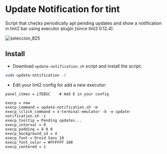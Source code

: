 # Update Notification for tint 
Script that checks periodically apt pending updates and show a notification in tint2 bar using executor plugin (since tint2 0.12.4).  

![seleccion_825](https://user-images.githubusercontent.com/32820131/40354912-55396e4c-5db5-11e8-9b22-aaeedc7e91e3.png)

## Install
  * Download `update-notification.sh` script and install the script:
```bash
sudo update-notification -I 
```
  * Edit your tint2 config for add a new executor:
```
panel_itmes = LTEBSC    # Add E in your config

execp = new
execp_command = update-notification.sh -m
execp_lclick_command = x-terminal-emulator -b -e update-notification.sh -i
execp_tooltip = Pending updates...
execp_interval = 0
execp_padding = 8 0 0
execp_background_id = 4
execp_font = Droid Sans 10
execp_font_color = #FFFFFF 100
execp_centered = 1
```
